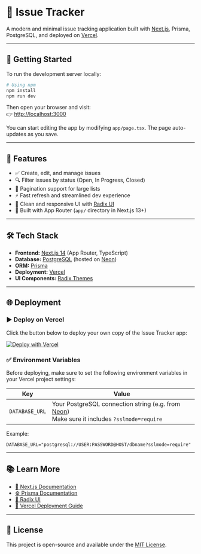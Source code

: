 # 🐛 Issue Tracker

A modern and minimal issue tracking application built with [Next.js](https://nextjs.org/), Prisma, PostgreSQL, and deployed on [Vercel](https://vercel.com/).

---

## 🚀 Getting Started

To run the development server locally:

```bash
# Using npm
npm install
npm run dev
```

Then open your browser and visit:  
👉 [http://localhost:3000](http://localhost:3000)

You can start editing the app by modifying `app/page.tsx`. The page auto-updates as you save.

---

## 🔧 Features

- ✅ Create, edit, and manage issues
- 🔍 Filter issues by status (Open, In Progress, Closed)
- 📄 Pagination support for large lists
- ⚡️ Fast refresh and streamlined dev experience
- 🎨 Clean and responsive UI with [Radix UI](https://www.radix-ui.com/)
- 🧠 Built with App Router (`app/` directory in Next.js 13+)

---

## 🛠️ Tech Stack

- **Frontend:** [Next.js 14](https://nextjs.org) (App Router, TypeScript)
- **Database:** [PostgreSQL](https://www.postgresql.org/) (hosted on [Neon](https://neon.tech))
- **ORM:** [Prisma](https://www.prisma.io/)
- **Deployment:** [Vercel](https://vercel.com)
- **UI Components:** [Radix Themes](https://www.radix-ui.com/themes)

---

## 🌐 Deployment

### ▶️ Deploy on Vercel

Click the button below to deploy your own copy of the Issue Tracker app:

[![Deploy with Vercel](https://vercel.com/button)](https://vercel.com/new)

### ✅ Environment Variables

Before deploying, make sure to set the following environment variables in your Vercel project settings:

| Key            | Value                                                                  |
|----------------|------------------------------------------------------------------------|
| `DATABASE_URL` | Your PostgreSQL connection string (e.g. from [Neon](https://neon.tech))<br>Make sure it includes `?sslmode=require` |

Example:

```env
DATABASE_URL="postgresql://USER:PASSWORD@HOST/dbname?sslmode=require"
```

---

## 📚 Learn More

- [📖 Next.js Documentation](https://nextjs.org/docs)
- [⚙️ Prisma Documentation](https://www.prisma.io/docs)
- [🎨 Radix UI](https://www.radix-ui.com/themes)
- [🚀 Vercel Deployment Guide](https://vercel.com/docs)

---

## 📝 License

This project is open-source and available under the [MIT License](LICENSE).
